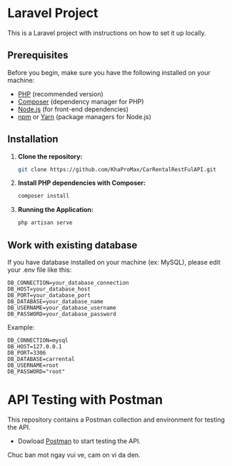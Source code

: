 # Laravel Project

This is a Laravel project with instructions on how to set it up locally.

## Prerequisites

Before you begin, make sure you have the following installed on your machine:

- [PHP](https://www.php.net/) (recommended version)
- [Composer](https://getcomposer.org/) (dependency manager for PHP)
- [Node.js](https://nodejs.org/) (for front-end dependencies)
- [npm](https://www.npmjs.com/) or [Yarn](https://yarnpkg.com/) (package managers for Node.js)

## Installation

1. **Clone the repository:**

   ```bash
   git clone https://github.com/KhaProMax/CarRentalRestFulAPI.git
2. **Install PHP dependencies with Composer:**
   ```bash
   composer install
3. **Running the Application:**
   ```bash
   php artisan serve

## Work with existing database

If you have database installed on your machine (ex: MySQL), please edit your .env file like this:
   ```dotenv
   DB_CONNECTION=your_database_connection
   DB_HOST=your_database_host
   DB_PORT=your_database_port
   DB_DATABASE=your_database_name
   DB_USERNAME=your_database_username
   DB_PASSWORD=your_database_password
   ```
Example:
   ```dotenv
   DB_CONNECTION=mysql
   DB_HOST=127.0.0.1
   DB_PORT=3306
   DB_DATABASE=carrental
   DB_USERNAME=root
   DB_PASSWORD="root"
   ```

# API Testing with Postman

This repository contains a Postman collection and environment for testing the API.
- Dowload [Postman](https://www.postman.com/) to start testing the API.
  
Chuc ban mot ngay vui ve, cam on vi da den.

